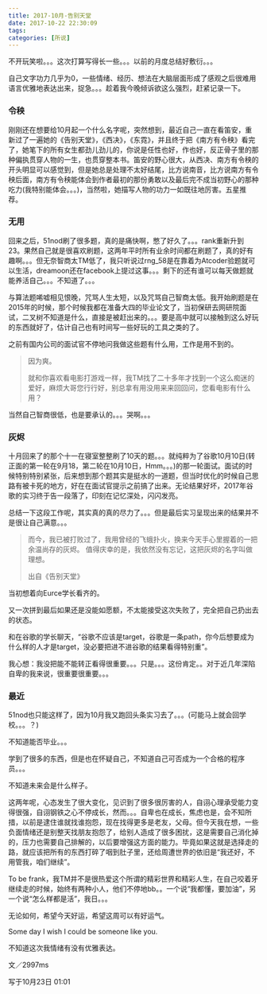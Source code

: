 ```yaml
---
title: 2017-10月-告别天堂
date: 2017-10-22 22:30:09
tags:
categories: [所说]
---
```


不开玩笑啦。。。这次打算写得长一些。。。以前的月度总结好敷衍。。。

自己文字功力几乎为0，一些情绪、经历、想法在大脑层面形成了感观之后很难用语言优雅地表达出来，捉急。。。趁着我今晚倾诉欲这么强烈，赶紧记录一下。

<!--more-->

### 令秧

刚刚还在想要给10月起一个什么名字呢，突然想到，最近自己一直在看笛安，重新过了一遍她的《告别天堂》，《西决》，《东霓》，并且终于把《南方有令秧》看完了，她笔下的所有女生都劲儿劲儿的，你说是任性也好，作也好，反正骨子里的那种偏执贯穿人物的一生，也贯穿整本书。笛安的野心很大，从西决、南方有令秧的开头明显可以感觉到，但是她总是处理不太好结尾，比方说南音，比方说南方有令秧后面，南方有令秧能体会到作者最初的那份勇敢以及最后完不成当初野心的那种吃力(我特别能体会。。。)，当然啦，她描写人物的功力一如既往地厉害。五星推荐。



### 无用

回来之后，51nod刷了很多题，真的是痛快啊，憋了好久了。。。rank重新升到23。果然自己就是很喜欢刷题，这两年平时所有业余时间都在刷题了，真的好有趣啊。。。但无奈智商太TM低了，我只听说过rng_58是在靠着为Atcoder验题就可以生活，dreamoon还在facebook上提过这事。。。剩下的还有谁可以每天做题就能养活自己。。。不知道了。。。

与算法题唏嘘相见恨晚，咒骂人生太短，以及咒骂自己智商太低。我开始刷题是在2015年的时候，那个时候我都在准备大四的毕业论文了，当初保研去网研院面试，二叉树不知道是什么，直接是被赶出来的。。。要是高中就可以接触到这么好玩的东西就好了，估计自己也有时间写一些好玩的工具之类的了。

之前有国内公司的面试官不停地问我做这些题有什么用，工作是用不到的。

> 因为爽。
>
> 就和你喜欢看电影打游戏一样，我TM找了二十多年才找到一个这么痴迷的爱好，麻烦大哥您行行好，别总拿有用没用来来回回问，您看电影有什么用？

当然自己智商很低，也是要承认的。。。哭啊。。。



### 灰烬

十月回来了的那个十一在寝室整整刷了10天的题。。。就纯粹为了谷歌10月10日(转正面的第一轮在9月18，第二轮在10月10日，Hmm。。。)的那一轮面试。面试的时候特别特别紧张，后来想到那个题其实是挺水的一道题，但当时优化的时候自己思路有被卡死的地方，好在在面试官提示之前搞了出来。无论结果好坏，2017年谷歌的实习终于告一段落了，印刻在记忆深处，闪闪发亮。

总结一下这段工作呢，其实真的真的尽力了。。。但是最后实习呈现出来的结果并不是很让自己满意。。。

> 而今，我已被打败过了，我用曾经的飞蛾扑火，换来今天手心里握着的一把余温尚存的灰烬。 值得庆幸的是，我依然没有忘记，这把灰烬的名字叫做理想。
>
> 出自《告别天堂》

当初想着向Eurce学长看齐的。

又一次拼到最后如果还是没能如愿额，不太能接受这次失败了，完全把自己扔出去的状态。

和在谷歌的学长聊天，“谷歌不应该是target，谷歌是一条path，你今后想要成为什么样的人才是target，没必要把进不进谷歌的结果看得特别重”。

我心想：我没把能不能转正看得很重要。。。只是。。。这份肯定。。对于近几年深陷自卑的我来说，很重要很重要。。。



### 最近

51nod也只能这样了，因为10月我又跑回头条实习去了。。。(可能马上就会回学校。。。？)

不知道能否毕业。。。

学到了很多的东西，但是也在怀疑自己，不知道自己可否成为一个合格的程序员。。。

不知道未来会是什么样子。

这两年呢，心态发生了很大变化，见识到了很多很厉害的人，自诩心理承受能力变得很强，自诩钢铁之心不停成长，然而。。。自卑也在成长，焦虑也是，会不知所措，以前是逮住谁就找谁抱怨，现在找得更多是老友，父母。但今天我在想，一些负面情绪还是别整天找朋友抱怨了，给别人造成了很多困扰，这是需要自己消化掉的，压力也需要自己排解的，以后要增强这方面的能力。毕竟如果这就是选择走的路，就应该把所有的东西打碎了咽到肚子里，还给周遭世界的依旧是“我还好，不用管我，咱们继续”。

To be frank，我TM并不是很热爱这个所谓的精彩世界和精彩人生，在自己咬着牙继续走的时候，始终有两种小人，他们不停地bb。。一个说“我都懂，要加油”，另一个说“怎么样都是活”，我日。。。



无论如何，希望今天好运，希望这周可以有好运气。

Some day I wish I could be someone like you.



不知道这次我情绪有没有优雅表达。

文／2997ms

写于10月23日 01:01

